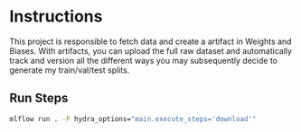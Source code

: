 # Instructions

This project is responsible to fetch data and create a artifact in Weights and Biases. With artifacts, you can upload the full raw dataset and automatically track and version all the different ways you may subsequently decide to generate my train/val/test splits.

## Run Steps

```bash
mlflow run . -P hydra_options="main.execute_steps='download'"
```
